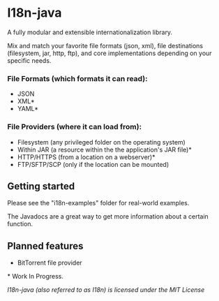 I18n-java
=========

A fully modular and extensible internationalization library.

Mix and match your favorite file formats (json, xml), file destinations (filesystem, jar, http, ftp), and 
core implementations depending on your specific needs.

### File Formats (which formats it can read):
- JSON
- XML*
- YAML*

### File Providers (where it can load from):
- Filesystem (any privileged folder on the operating system)
- Within JAR (a resource within the the application's JAR file)*
- HTTP/HTTPS (from a location on a webserver)*
- FTP/SFTP/SCP (only if the location can be mounted)

## Getting started
Please see the "i18n-examples" folder for real-world examples.

The Javadocs are a great way to get more information about a certain function.

## Planned features
- BitTorrent file provider

\* Work In Progress.

_I18n-java (also referred to as I18n) is licensed under the MIT License_
